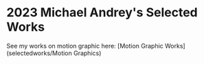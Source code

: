 # 2023 Michael Andrey's Selected Works
See my works on motion graphic here:
[Motion Graphic Works](selectedworks/Motion Graphics)
